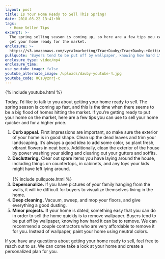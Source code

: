 ```yaml
---
layout: post
title: Is Your Home Ready to Sell This Spring?
date: 2018-03-22 13:41:00
tags:
  - Home Seller Tips
excerpt: >-
  The spring selling season is coming up, so here are a few tips you can use to
  get your home ready for the market.
enclosure: >-
  https://s3.amazonaws.com/vyralmarketing/Trae+Dauby/Trae+Dauby-+Getting+Your+Home+Ready+to+Sell.mp4
pullquote: 'Buyers tend to be put off by wallpaper, knowing how hard it can be to remove.'
enclosure_type: video/mp4
enclosure_time:
use_youtube_image: false
youtube_alternate_image: /uploads/dauby-youtube-4.jpg
youtube_code: 0CsUyznrj-c
---
```


{% include youtube.html %}

Today, I’d like to talk to you about getting your home ready to sell. The spring season is coming up fast, and this is the time when there seems to be a big flood of homes hitting the market. If you’re getting ready to put your home on the market, here are a few tips you can use to sell your home quicker and for a higher price.

1. **Curb appeal.** First impressions are important, so make sure the exterior of your home is in good shape. Clean up the dead leaves and trim your landscaping. It’s always a good idea to add some color, so plant fresh, vibrant flowers in neat beds. Additionally, clean the exterior of the house by power washing your siding and clearing out your gutters and soffits.
2. **Decluttering.** Clear out spare items you have laying around the house, including things on countertops, in cabinets, and any toys your kids might have left lying around.<br><br>{% include pullquote.html %}
3. **Depersonalize.** If you have pictures of your family hanging from the walls, it will be difficult for buyers to visualize themselves living in the home.
4. **Deep cleaning.** Vacuum, sweep, and mop your floors, and give everything a good dusting.
5. **Minor projects.** If your home is dated, something easy that you can do in order to sell the home quickly is to remove wallpaper. Buyers tend to be put off by wallpaper, knowing how hard it can be to remove. We can recommend a couple contractors who are very affordable to remove it for you. Instead of wallpaper, paint your home using neutral colors.

If you have any questions about getting your home ready to sell, feel free to reach out to us. We can come take a look at your home and create a personalized plan for you.